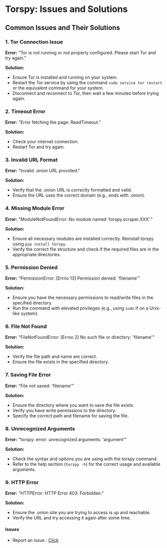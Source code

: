 # Torspy: Issues and Solutions

## Common Issues and Their Solutions

### 1. Tor Connection Issue
**Error:** "Tor is not running or not properly configured. Please start Tor and try again."

**Solution:** 
- Ensure Tor is installed and running on your system.
- Restart the Tor service by using the command `sudo service tor restart` or the equivalent command for your system.
- Disconnect and reconnect to Tor, then wait a few minutes before trying again.

### 2. Timeout Error
**Error:** "Error fetching the page: ReadTimeout."

**Solution:**
- Check your internet connection.
- Restart Tor and try again.

### 3. Invalid URL Format
**Error:** "Invalid .onion URL provided."

**Solution:**
- Verify that the .onion URL is correctly formatted and valid.
- Ensure the URL uses the correct domain (e.g., ends with .onion).

### 4. Missing Module Error
**Error:** "ModuleNotFoundError: No module named 'torspy.scraper.XXX'."

**Solution:**
- Ensure all necessary modules are installed correctly. Reinstall torspy using `pip install torspy`.
- Verify the correct file structure and check if the required files are in the appropriate directories.

### 5. Permission Denied
**Error:** "PermissionError: [Errno 13] Permission denied: 'filename'"

**Solution:**
- Ensure you have the necessary permissions to read/write files in the specified directory.
- Run the command with elevated privileges (e.g., using `sudo` if on a Unix-like system).

### 6. File Not Found
**Error:** "FileNotFoundError: [Errno 2] No such file or directory: 'filename'"

**Solution:**
- Verify the file path and name are correct.
- Ensure the file exists in the specified directory.

### 7. Saving File Error
**Error:** "File not saved: 'filename'"

**Solution:**
- Ensure the directory where you want to save the file exists.
- Verify you have write permissions to the directory.
- Specify the correct path and filename for saving the file.

### 8. Unrecognized Arguments
**Error:** "torspy: error: unrecognized arguments: 'argument'"

**Solution:**
- Check the syntax and options you are using with the torspy command.
- Refer to the help section (`torspy -h`) for the correct usage and available arguments.

### 9. HTTP Error
**Error:** "HTTPError: HTTP Error 403: Forbidden."

**Solution:**
- Ensure the .onion site you are trying to access is up and reachable.
- Verify the URL and try accessing it again after some time.

#### Issues 

- Report an issue : <a href="https://github.com/mr-fidal/torspy/issues">Click</a>
